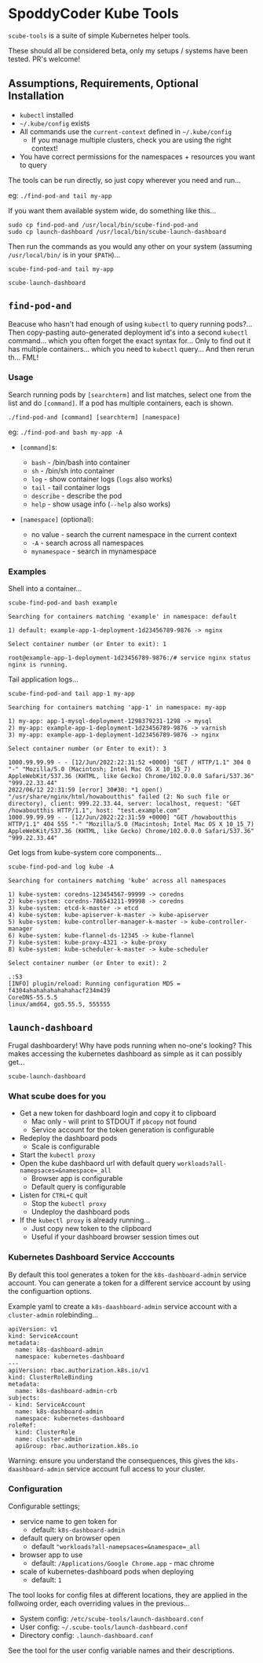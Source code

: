 # SpoddyCoder Kube Tools

`scube-tools` is a suite of simple Kubernetes helper tools.

These should all be considered beta, only my setups / systems have been tested. PR's welcome!


## Assumptions, Requirements, Optional Installation

* `kubectl` installed
* `~/.kube/config` exists
* All commands use the `current-context` defined in `~/.kube/config`
    * If you manage multiple clusters, check you are using the right context!
* You have correct permissions for the namespaces + resources you want to query

The tools can be run directly, so just copy wherever you need and run...

eg: `./find-pod-and tail my-app`

If you want them available system wide, do something like this...

```
sudo cp find-pod-and /usr/local/bin/scube-find-pod-and
sudo cp launch-dashboard /usr/local/bin/scube-launch-dashboard
```

Then run the commands as you would any other on your system (assuming `/usr/local/bin/` is in your `$PATH`)...

```
scube-find-pod-and tail my-app

scube-launch-dashboard
```

## `find-pod-and`

Beacuse who hasn't had enough of using `kubectl` to query running pods?... 
Then copy-pasting auto-generated deployment id's into a second `kubectl` command... which you often forget the exact syntax for...
Only to find out it has multiple containers... which you need to `kubectl` query...
And then rerun th... FML!

### Usage

Search running pods by `[searchterm]` and list matches, select one from the list and do `[command]`.
If a pod has multiple containers, each is shown.

`./find-pod-and [command] [searchterm] [namespace]`

eg: `./find-pod-and bash my-app -A`

* `[command]`s:
    * `bash`        - /bin/bash into container
    * `sh`          - /bin/sh into container
    * `log`         - show container logs (`logs` also works)
    * `tail`        - tail container logs
    * `describe`    - describe the pod
    * `help`        - show usage info (`--help` also works)

* `[namespace]` (optional):
    * no value      - search the current namespace in the current context
    * `-A`          - search across all namespaces
    * `mynamespace` - search in mynamespace

### Examples

Shell into a container...

```
scube-find-pod-and bash example

Searching for containers matching 'example' in namespace: default

1) default: example-app-1-deployment-1d23456789-9876 -> nginx

Select container number (or Enter to exit): 1

root@example-app-1-deployment-1d23456789-9876:/# service nginx status
nginx is running.
```

Tail application logs...

```
scube-find-pod-and tail app-1 my-app

Searching for containers matching 'app-1' in namespace: my-app

1) my-app: app-1-mysql-deployment-1298379231-1298 -> mysql
2) my-app: example-app-1-deployment-1d23456789-9876 -> varnish
3) my-app: example-app-1-deployment-1d23456789-9876 -> nginx

Select container number (or Enter to exit): 3

1000.99.99.99 - - [12/Jun/2022:22:31:52 +0000] "GET / HTTP/1.1" 304 0 "-" "Mozilla/5.0 (Macintosh; Intel Mac OS X 10_15_7) AppleWebKit/537.36 (KHTML, like Gecko) Chrome/102.0.0.0 Safari/537.36" "999.22.33.44"
2022/06/12 22:31:59 [error] 30#30: *1 open() "/usr/share/nginx/html/howaboutthis" failed (2: No such file or directory), client: 999.22.33.44, server: localhost, request: "GET /howaboutthis HTTP/1.1", host: "test.example.com"
1000.99.99.99 - - [12/Jun/2022:22:31:59 +0000] "GET /howaboutthis HTTP/1.1" 404 555 "-" "Mozilla/5.0 (Macintosh; Intel Mac OS X 10_15_7) AppleWebKit/537.36 (KHTML, like Gecko) Chrome/102.0.0.0 Safari/537.36" "999.22.33.44"
```

Get logs from kube-system core components...

```
scube-find-pod-and log kube -A

Searching for containers matching 'kube' across all namespaces

1) kube-system: coredns-123454567-99999 -> coredns
2) kube-system: coredns-786543211-99998 -> coredns
3) kube-system: etcd-k-master -> etcd
4) kube-system: kube-apiserver-k-master -> kube-apiserver
5) kube-system: kube-controller-manager-k-master -> kube-controller-manager
6) kube-system: kube-flannel-ds-12345 -> kube-flannel
7) kube-system: kube-proxy-4321 -> kube-proxy
8) kube-system: kube-scheduler-k-master -> kube-scheduler

Select container number (or Enter to exit): 2

.:53
[INFO] plugin/reload: Running configuration MD5 = f4304ahahahahahahahacf234m439
CoreDNS-55.5.5
linux/amd64, go5.55.5, 555555
```


## `launch-dashboard`

Frugal dashboardery! Why have pods running when no-one's looking? 
This makes accessing the kubernetes dashboard as simple as it can possibly get...

```
scube-launch-dashboard
```

### What scube does for you

* Get a new token for dashboard login and copy it to clipboard
    * Mac only - will print to STDOUT if `pbcopy` not found
    * Service account for the token generation is configurable
* Redeploy the dashboard pods
    * Scale is configurable
* Start the `kubectl proxy`
* Open the kube dashbaord url with default query `workloads?all-namepsaces=&namespace=_all`
    * Browser app is configurable
    * Default query is configurable
* Listen for `CTRL+C` quit
    * Stop the `kubectl proxy`
    * Undeploy the dashboard pods
* If the `kubectl proxy` is already running...
    * Just copy new token to the clipboard
    * Useful if your dashboard browser session times out

### Kubernetes Dashboard Service Acccounts

By default this tool generates a token for the `k8s-dashboard-admin` service account. 
You can generate a token for a different service account by using the configuartion options.

Example yaml to create a `k8s-daashboard-admin` service account with a `cluster-admin` rolebinding...

```
apiVersion: v1
kind: ServiceAccount
metadata:
  name: k8s-dashboard-admin
  namespace: kubernetes-dashboard
---
apiVersion: rbac.authorization.k8s.io/v1
kind: ClusterRoleBinding
metadata:
  name: k8s-dashboard-admin-crb
subjects:
- kind: ServiceAccount
  name: k8s-dashboard-admin
  namespace: kubernetes-dashboard
roleRef:
  kind: ClusterRole
  name: cluster-admin
  apiGroup: rbac.authorization.k8s.io
```

Warning: ensure you understand the consequences, this gives the `k8s-daashboard-admin` service account full access to your cluster.

### Configuration

Configurable settings;

* service name to gen token for
    * default: `k8s-dashboard-admin`
* default query on browser open
    * default `"workloads?all-namepsaces=&namespace=_all`
* browser app to use
    * default: `/Applications/Google Chrome.app` - mac chrome
* scale of kubernetes-dashboard pods when deploying
    * default: `1`

The tool looks for config files at different locations, they are applied in the follwoing order, each overriding values in the previous...

* System config: `/etc/scube-tools/launch-dashboard.conf`
* User config: `~/.scube-tools/launch-dashboard.conf`
* Directory config: `.launch-dashboard.conf`

See the tool for the user config variable names and their descriptions. 